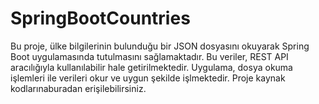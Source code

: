 # SpringBootCountries
Bu proje, ülke bilgilerinin bulunduğu bir JSON dosyasını okuyarak Spring Boot uygulamasında tutulmasını sağlamaktadır. Bu veriler, REST API aracılığıyla kullanılabilir hale getirilmektedir. Uygulama, dosya okuma işlemleri ile verileri okur ve uygun şekilde işlmektedir. Proje kaynak kodlarınaburadan erişilebilirsiniz.
